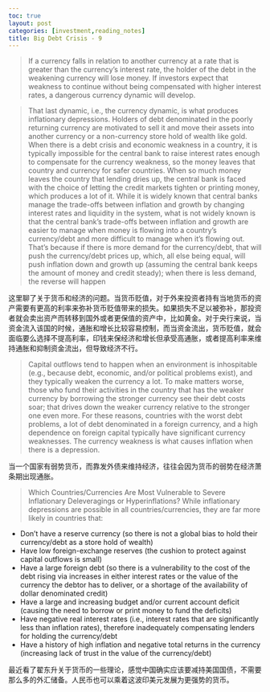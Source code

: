 ```yaml
---
toc: true
layout: post
categories: [investment,reading_notes]
title: Big Debt Crisis - 9
---
```

> If a currency falls in relation to another currency at a rate that is greater than the currency’s interest rate, the holder of the debt in the weakening currency will lose money. If investors expect that weakness to continue without being compensated with higher interest rates, a dangerous currency dynamic will develop.

> That last dynamic, i.e., the currency dynamic, is what produces inflationary depressions. Holders of debt denominated in the poorly returning currency are motivated to sell it and move their assets into another currency or a non-currency store hold of wealth like gold. When there is a debt crisis and economic weakness in a country, it is typically impossible for the central bank to raise interest rates enough to compensate for the currency weakness, so the money leaves that country and currency for safer countries. When so much money leaves the country that lending dries up, the central bank is faced with the choice of letting the credit markets tighten or printing money, which produces a lot of it. While it is widely known that central banks manage the trade-offs between inflation and growth by changing interest rates and liquidity in the system, what is not widely known is that the central bank’s trade-offs between inflation and growth are easier to manage when money is flowing into a country’s currency/debt and more difficult to manage when it’s flowing out. That’s because if there is more demand for the currency/debt, that will push the currency/debt prices up, which, all else being equal, will push inflation down and growth up (assuming the central bank keeps the amount of money and credit steady); when there is less demand, the reverse will happen

这里聊了关于货币和经济的问题。当货币贬值，对于外来投资者持有当地货币的资产需要有更高的利率来弥补货币贬值带来的损失。如果损失不足以被弥补，那投资者就会卖出资产而转移到国外或者更保值的资产中，比如黄金。对于央行来说，当资金流入该国的时候，通胀和增长比较容易控制，而当资金流出，货币贬值，就会面临要么选择不提高利率，印钱来保经济和增长但承受高通胀，或者提高利率来维持通胀和抑制资金流出，但导致经济不行。

> Capital outflows tend to happen when an environment is inhospitable (e.g., because debt, economic, and/or political problems exist), and they typically weaken the currency a lot. To make matters worse, those who fund their activities in the country that has the weaker currency by borrowing the stronger currency see their debt costs soar; that drives down the weaker currency relative to the stronger one even more. For these reasons, countries with the worst debt problems, a lot of debt denominated in a foreign currency, and a high dependence on foreign capital typically have significant currency weaknesses. The currency weakness is what causes inflation when there is a depression.

当一个国家有弱势货币，而靠发外债来维持经济，往往会因为货币的弱势在经济萧条期出现通胀。

> Which Countries/Currencies Are Most Vulnerable to Severe Inflationary Deleveragings
or Hyperinflations?
While inflationary depressions are possible in all countries/currencies, they are far more likely in countries that:
- Don’t have a reserve currency (so there is not a global bias to hold their currency/debt as a store hold of wealth)
- Have low foreign-exchange reserves (the cushion to protect against capital outflows is small)
- Have a large foreign debt (so there is a vulnerability to the cost of the debt rising via increases in either
interest rates or the value of the currency the debtor has to deliver, or a shortage of the availability of dollar
denominated credit)
- Have a large and increasing budget and/or current account deficit (causing the need to borrow or print money to
fund the deficits)
- Have negative real interest rates (i.e., interest rates that are significantly less than inflation rates), therefore
inadequately compensating lenders for holding the currency/debt
- Have a history of high inflation and negative total returns in the currency (increasing lack of trust in the value of
the currency/debt)

最近看了翟东升关于货币的一些理论，感觉中国确实应该要减持美国国债，不需要那么多的外汇储备。人民币也可以乘着这波印美元发展为更强势的货币。
